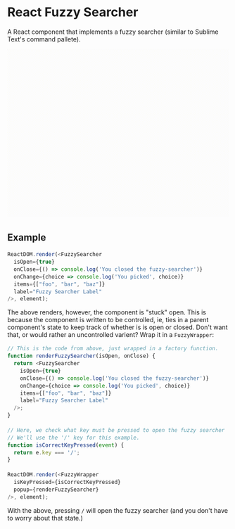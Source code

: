 # React Fuzzy Searcher
 A React component that implements a fuzzy searcher (similar to Sublime Text's command pallete).

![Here's what it looks like!](assets/example.gif)

## Example
```javascript
ReactDOM.render(<FuzzySearcher
  isOpen={true}
  onClose={() => console.log('You closed the fuzzy-searcher')}
  onChange={choice => console.log('You picked', choice)}
  items={["foo", "bar", "baz"]}
  label="Fuzzy Searcher Label"
/>, element);
```

The above renders, however, the component is "stuck" open. This is because the component is written
to be controlled, ie, ties in a parent component's state to keep track of whether is is open or
closed. Don't want that, or would rather an uncontrolled varient? Wrap it in a `FuzzyWrapper`:

```javascript
// This is the code from above, just wrapped in a factory function.
function renderFuzzySearcher(isOpen, onClose) {
  return <FuzzySearcher
    isOpen={true}
    onClose={() => console.log('You closed the fuzzy-searcher')}
    onChange={choice => console.log('You picked', choice)}
    items={["foo", "bar", "baz"]}
    label="Fuzzy Searcher Label"
  />;
}

// Here, we check what key must be pressed to open the fuzzy searcher
// We'll use the '/' key for this example.
function isCorrectKeyPressed(event) {
  return e.key === '/';
}

ReactDOM.render(<FuzzyWrapper
  isKeyPressed={isCorrectKeyPressed}
  popup={renderFuzzySearcher}
/>, element);
```

With the above, pressing `/` will open the fuzzy searcher (and you don't have to worry about that
state.)
